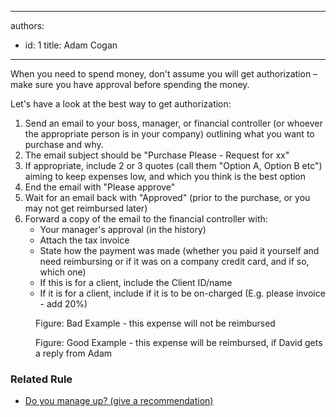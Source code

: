 

---
authors:
  - id: 1
    title: Adam Cogan
---




<span class='intro'> ​​​When you need to spend money, don't assume you will get authorization – make sure you have approval before spending the money.<br> </span>

<p>Let's have a look at the best way to get authorization&#58;</p><ol><li>Send an email to your boss, manager, or financial controller (or whoever the appropriate person is in your company) outlining what you want to purchase and why.&#160;</li><li>The email subject should be &quot;Purchase Please&#160;- Request for xx&quot; <br></li><li>If appropriate, include 2 or 3 quotes (call them &quot;Option A, Option B etc&quot;) aiming to keep expenses low, and which you think is the best option</li><li>End the email with &quot;Please approve&quot;</li><li>Wait for an email back with &quot;Approved&quot; (prior to the purchase, or you may not get reimbursed later)</li><li>Forward a copy of the email to the financial controller with&#58;<ul><li>Your manager's approval (in the history)</li><li>Attach the tax invoice</li><li>State how the payment was made (whether you paid it yourself and need reimbursing or if it was on a company credit card, and if so, which one)</li><li>If this is for a client, include the Client ID/name</li><li>If it is for a client, include if it is to be on-charged (E.g. please invoice - add 20%)<br></li></ul></li></ol><dl class="badImage"> <dt><img src="/PublishingImages/purchase-please-bad-example.jpg" alt="" /> </dt><dd> Figure&#58; Bad Example - this expense will not be reimbursed </dd></dl><dl class="goodImage"> <dt><img src="/PublishingImages/purchase-please-good-example.jpg" alt="" /> </dt><dd> Figure&#58; Good Example - this expense will be reimbursed, if David gets a reply from Adam</dd></dl><h3 class="ssw15-rteElement-H3">Related Rule <br></h3><p></p><ul><li><a href="/_layouts/15/FIXUPREDIRECT.ASPX?WebId=3dfc0e07-e23a-4cbb-aac2-e778b71166a2&amp;TermSetId=07da3ddf-0924-4cd2-a6d4-a4809ae20160&amp;TermId=ba07b0d2-ccce-4584-a636-f3a5d9bec2cf"> ​Do you manage up? (give a recommendation) </a> <br></li></ul><p></p>


